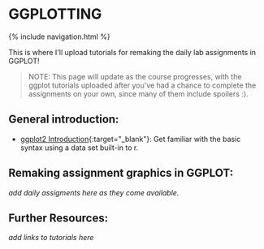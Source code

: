 # GGPLOTTING

{% include navigation.html %}

This is where I'll upload tutorials for remaking the daily lab assignments in GGPLOT!

>NOTE: This page will update as the course progresses, with the ggplot tutorials uploaded after you've had a chance to complete the assignments on your own, since many of them include spoilers :).

## General introduction: 

- [ggplot2 Introduction](ggplot2.html){:target="_blank"}: Get familiar with the basic syntax using a data set built-in to r.

## Remaking assignment graphics in GGPLOT:

*add daily assigments here as they come available.*

## Further Resources:

*add links to tutorials here*